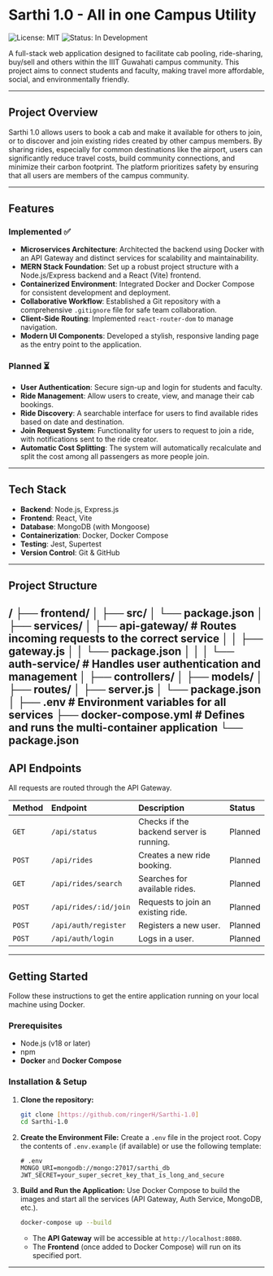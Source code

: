 # Sarthi 1.0 - All in one Campus Utility

![License: MIT](https://img.shields.io/badge/License-MIT-blue.svg)
![Status: In Development](https://img.shields.io/badge/status-in%20development-orange.svg)

A full-stack web application designed to facilitate cab pooling, ride-sharing, buy/sell and others within the IIIT Guwahati campus community. This project aims to connect students and faculty, making travel more affordable, social, and environmentally friendly.

---

## Project Overview

Sarthi 1.0 allows users to book a cab and make it available for others to join, or to discover and join existing rides created by other campus members. By sharing rides, especially for common destinations like the airport, users can significantly reduce travel costs, build community connections, and minimize their carbon footprint. The platform prioritizes safety by ensuring that all users are members of the campus community.

---

## Features

### Implemented ✅
- **Microservices Architecture**: Architected the backend using Docker with an API Gateway and distinct services for scalability and maintainability.
- **MERN Stack Foundation**: Set up a robust project structure with a Node.js/Express backend and a React (Vite) frontend.
- **Containerized Environment**: Integrated Docker and Docker Compose for consistent development and deployment.
- **Collaborative Workflow**: Established a Git repository with a comprehensive `.gitignore` file for safe team collaboration.
- **Client-Side Routing**: Implemented `react-router-dom` to manage navigation.
- **Modern UI Components**: Developed a stylish, responsive landing page as the entry point to the application.

### Planned ⏳
- **User Authentication**: Secure sign-up and login for students and faculty.
- **Ride Management**: Allow users to create, view, and manage their cab bookings.
- **Ride Discovery**: A searchable interface for users to find available rides based on date and destination.
- **Join Request System**: Functionality for users to request to join a ride, with notifications sent to the ride creator.
- **Automatic Cost Splitting**: The system will automatically recalculate and split the cost among all passengers as more people join.

---

## Tech Stack

- **Backend**: Node.js, Express.js
- **Frontend**: React, Vite
- **Database**: MongoDB (with Mongoose)
- **Containerization**: Docker, Docker Compose
- **Testing**: Jest, Supertest
- **Version Control**: Git & GitHub

---

## Project Structure

/
├── frontend/
│   ├── src/
│   └── package.json
│
├── services/
│   ├── api-gateway/      # Routes incoming requests to the correct service
│   │   ├── gateway.js
│   │   └── package.json
│   │
│   └── auth-service/     # Handles user authentication and management
│       ├── controllers/
│       ├── models/
│       ├── routes/
│       ├── server.js
│       └── package.json
│
├── .env                  # Environment variables for all services
├── docker-compose.yml    # Defines and runs the multi-container application
└── package.json
---

## API Endpoints

All requests are routed through the API Gateway.

| Method | Endpoint | Description | Status |
| :--- | :--- | :--- | :--- |
| `GET` | `/api/status` | Checks if the backend server is running. | Planned |
| `POST` | `/api/rides` | Creates a new ride booking. | Planned |
| `GET` | `/api/rides/search` | Searches for available rides. | Planned |
| `POST` | `/api/rides/:id/join` | Requests to join an existing ride. | Planned |
| `POST` | `/api/auth/register` | Registers a new user. | Planned |
| `POST` | `/api/auth/login` | Logs in a user. | Planned |

---

## Getting Started

Follow these instructions to get the entire application running on your local machine using Docker.

### Prerequisites

- Node.js (v18 or later)
- npm
- **Docker** and **Docker Compose**

### Installation & Setup

1.  **Clone the repository:**
    ```bash
    git clone [https://github.com/ringerH/Sarthi-1.0]
    cd Sarthi-1.0
    ```

2.  **Create the Environment File:**
    Create a `.env` file in the project root. Copy the contents of `.env.example` (if available) or use the following template:
    ```env
    # .env
    MONGO_URI=mongodb://mongo:27017/sarthi_db
    JWT_SECRET=your_super_secret_key_that_is_long_and_secure
    ```

3.  **Build and Run the Application:**
    Use Docker Compose to build the images and start all the services (API Gateway, Auth Service, MongoDB, etc.).
    ```bash
    docker-compose up --build
    ```
    - The **API Gateway** will be accessible at `http://localhost:8080`.
    - The **Frontend** (once added to Docker Compose) will run on its specified port.

---

